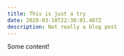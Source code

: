 ```yaml
---
title: This is just a try
date: 2020-03-10T22:38:01.407Z
description: Not really a blog post
---
```

Some content!